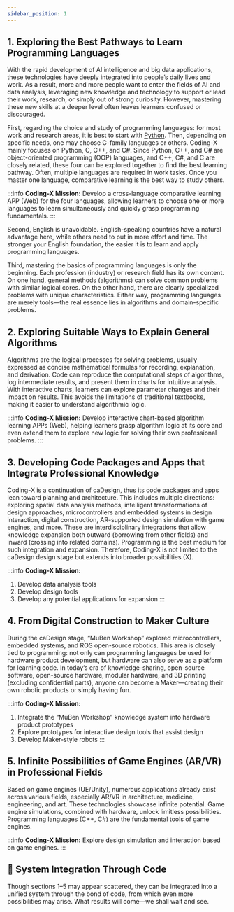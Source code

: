 ```yaml
---
sidebar_position: 1
---
```


## 1. Exploring the Best Pathways to Learn Programming Languages

With the rapid development of AI intelligence and big data applications, these technologies have deeply integrated into people’s daily lives and work. As a result, more and more people want to enter the fields of AI and data analysis, leveraging new knowledge and technology to support or lead their work, research, or simply out of strong curiosity. However, mastering these new skills at a deeper level often leaves learners confused or discouraged.

First, regarding the choice and study of programming languages: for most work and research areas, it is best to start with [Python](https://www.python.org/). Then, depending on specific needs, one may choose C-family languages or others. Coding-X mainly focuses on Python, C, C++, and C#. Since Python, C++, and C# are object-oriented programming (OOP) languages, and C++, C#, and C are closely related, these four can be explored together to find the best learning pathway. Often, multiple languages are required in work tasks. Once you master one language, comparative learning is the best way to study others.

:::info
**Coding-X Mission:** Develop a cross-language comparative learning APP (Web) for the four languages, allowing learners to choose one or more languages to learn simultaneously and quickly grasp programming fundamentals.
:::

Second, English is unavoidable. English-speaking countries have a natural advantage here, while others need to put in more effort and time. The stronger your English foundation, the easier it is to learn and apply programming languages.

Third, mastering the basics of programming languages is only the beginning. Each profession (industry) or research field has its own content. On one hand, general methods (algorithms) can solve common problems with similar logical cores. On the other hand, there are clearly specialized problems with unique characteristics. Either way, programming languages are merely tools—the real essence lies in algorithms and domain-specific problems.

## 2. Exploring Suitable Ways to Explain General Algorithms

Algorithms are the logical processes for solving problems, usually expressed as concise mathematical formulas for recording, explanation, and derivation. Code can reproduce the computational steps of algorithms, log intermediate results, and present them in charts for intuitive analysis. With interactive charts, learners can explore parameter changes and their impact on results. This avoids the limitations of traditional textbooks, making it easier to understand algorithmic logic.

:::info
**Coding-X Mission:** Develop interactive chart-based algorithm learning APPs (Web), helping learners grasp algorithm logic at its core and even extend them to explore new logic for solving their own professional problems.
:::

## 3. Developing Code Packages and Apps that Integrate Professional Knowledge

Coding-X is a continuation of caDesign, thus its code packages and apps lean toward planning and architecture. This includes multiple directions: exploring spatial data analysis methods, intelligent transformations of design approaches, microcontrollers and embedded systems in design interaction, digital construction, AR-supported design simulation with game engines, and more. These are interdisciplinary integrations that allow knowledge expansion both outward (borrowing from other fields) and inward (crossing into related domains). Programming is the best medium for such integration and expansion. Therefore, Coding-X is not limited to the caDesign design stage but extends into broader possibilities (X).

:::info
**Coding-X Mission:**  
1. Develop data analysis tools  
2. Develop design tools  
3. Develop any potential applications for expansion
:::

## 4. From Digital Construction to Maker Culture

During the caDesign stage, “MuBen Workshop” explored microcontrollers, embedded systems, and ROS open-source robotics. This area is closely tied to programming: not only can programming languages be used for hardware product development, but hardware can also serve as a platform for learning code. In today’s era of knowledge-sharing, open-source software, open-source hardware, modular hardware, and 3D printing (excluding confidential parts), anyone can become a Maker—creating their own robotic products or simply having fun.

:::info
**Coding-X Mission:**  
1. Integrate the “MuBen Workshop” knowledge system into hardware product prototypes  
2. Explore prototypes for interactive design tools that assist design  
3. Develop Maker-style robots
:::

## 5. Infinite Possibilities of Game Engines (AR/VR) in Professional Fields

Based on game engines (UE/Unity), numerous applications already exist across various fields, especially AR/VR in architecture, medicine, engineering, and art. These technologies showcase infinite potential. Game engine simulations, combined with hardware, unlock limitless possibilities. Programming languages (C++, C#) are the fundamental tools of game engines.

:::info
**Coding-X Mission:** Explore design simulation and interaction based on game engines.
:::

## 🍅 System Integration Through Code

Though sections 1–5 may appear scattered, they can be integrated into a unified system through the bond of code, from which even more possibilities may arise. What results will come—we shall wait and see.
